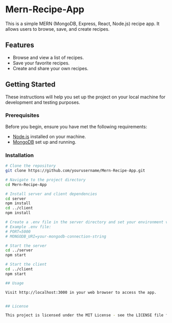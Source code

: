 # Mern-Recipe-App

This is a simple MERN (MongoDB, Express, React, Node.js) recipe app. It allows users to browse, save, and create recipes.


## Features

- Browse and view a list of recipes.
- Save your favorite recipes.
- Create and share your own recipes.

## Getting Started

These instructions will help you set up the project on your local machine for development and testing purposes.

### Prerequisites

Before you begin, ensure you have met the following requirements:

- [Node.js](https://nodejs.org/) installed on your machine.
- [MongoDB](https://www.mongodb.com/) set up and running.

### Installation

```bash
# Clone the repository
git clone https://github.com/yourusername/Mern-Recipe-App.git

# Navigate to the project directory
cd Mern-Recipe-App

# Install server and client dependencies
cd server
npm install
cd ../client
npm install

# Create a .env file in the server directory and set your environment variables, including your MongoDB connection string.
# Example .env file:
# PORT=5000
# MONGODB_URI=your-mongodb-connection-string

# Start the server
cd ../server
npm start

# Start the client
cd ../client
npm start

## Usage

Visit http://localhost:3000 in your web browser to access the app.


## License

This project is licensed under the MIT License - see the LICENSE file for details.




   

